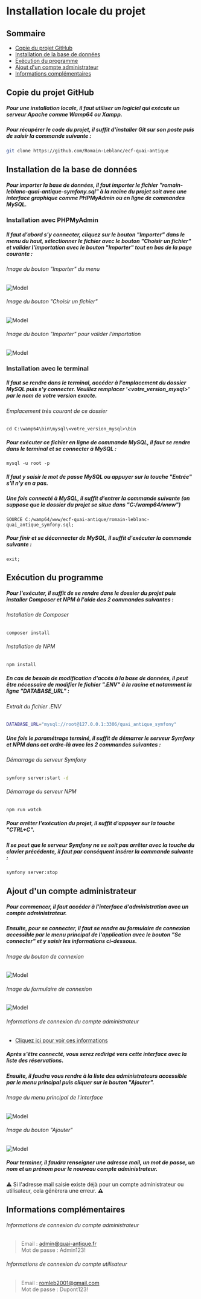 # Installation locale du projet

## Sommaire
- [Copie du projet GitHub](#copie-du-projet-github)
- [Installation de la base de données](#installation-de-la-base-de-données)
- [Exécution du programme](#exécution-du-programme)
- [Ajout d'un compte administrateur](#ajout-dun-compte-administrateur)
- [Informations complémentaires](#informations-complémentaires)

## Copie du projet GitHub
##### Pour une installation locale, il faut utiliser un logiciel qui exécute un serveur Apache comme Wamp64 ou Xampp.
##### Pour récupérer le code du projet, il suffit d'installer Git sur son poste puis de saisir la commande suivante :
```bash
git clone https://github.com/Romain-Leblanc/ecf-quai-antique
```

## Installation de la base de données
##### Pour importer la base de données, il faut importer le fichier "romain-leblanc-quai-antique-symfony.sql" à la racine du projet soit avec une interface graphique comme PHPMyAdmin ou en ligne de commandes MySQL.
### Installation avec PHPMyAdmin
##### Il faut d'abord s'y connecter, cliquez sur le bouton "Importer" dans le menu du haut, sélectionner le fichier avec le bouton "Choisir un fichier" et valider l'importation avec le bouton "Importer" tout en bas de la page courante :
###### Image du bouton "Importer" du menu
![Model](images_readme/phpmyadmin/bouton_importer.PNG)
###### Image du bouton "Choisir un fichier"
![Model](images_readme/phpmyadmin/bouton_selection_fichier.PNG)
###### Image du bouton "Importer" pour valider l'importation
![Model](images_readme/phpmyadmin/bouton_validation_importation.PNG)
### Installation avec le terminal
##### Il faut se rendre dans le terminal, accéder à l'emplacement du dossier MySQL puis s'y connecter. Veuillez remplacer '<votre_version_mysql>' par le nom de votre version exacte.
###### Emplacement très courant de ce dossier
```
cd C:\wamp64\bin\mysql\<votre_version_mysql>\bin
```
##### Pour exécuter ce fichier en ligne de commande MySQL, il faut se rendre dans le terminal et se connecter à MySQL :
```shell
mysql -u root -p
```
##### Il faut y saisir le mot de passe MySQL ou appuyer sur la touche "Entrée" s'il n'y en a pas.
##### Une fois connecté à MySQL, il suffit d'entrer la commande suivante (on suppose que le dossier du projet se situe dans "C:/wamp64/www")
```shell
SOURCE C:/wamp64/www/ecf-quai-antique/romain-leblanc-quai_antique_symfony.sql;
```
##### Pour finir et se déconnecter de MySQL, il suffit d'exécuter la commande suivante :
```shell
exit;
```

## Exécution du programme
##### Pour l'exécuter, il suffit de se rendre dans le dossier du projet puis installer Composer et NPM à l'aide des 2 commandes suivantes :
###### Installation de Composer
```bash
composer install
```
###### Installation de NPM
```bash
npm install
```

##### En cas de besoin de modification d'accès à la base de données, il peut être nécessaire de modifier le fichier ".ENV" à la racine et notamment la ligne "DATABASE_URL" :
###### Extrait du fichier .ENV
```bash
DATABASE_URL="mysql://root@127.0.0.1:3306/quai_antique_symfony"
```

##### Une fois le paramétrage terminé, il suffit de démarrer le serveur Symfony et NPM dans cet ordre-là avec les 2 commandes suivantes :
###### Démarrage du serveur Symfony
```bash
symfony server:start -d
```
###### Démarrage du serveur NPM
```bash
npm run watch
```

##### Pour arrêter l'exécution du projet, il suffit d'appuyer sur la touche "CTRL+C".
##### Il se peut que le serveur Symfony ne se soit pas arrêter avec la touche du clavier précédente, il faut par conséquent insérer la commande suivante :
```bash
symfony server:stop
```

## Ajout d'un compte administrateur
##### Pour commencer, il faut accéder à l'interface d'administration avec un compte administrateur.
##### Ensuite, pour se connecter, il faut se rendre au formulaire de connexion accessible par le menu principal de l'application avec le bouton "Se connecter" et y saisir les informations ci-dessous.
###### Image du bouton de connexion
![Model](/images_readme/menu_principal_application.PNG)
###### Image du formulaire de connexion
![Model](/images_readme/formulaire_connexion.PNG)
###### Informations de connexion du compte administrateur
- [Cliquez ici pour voir ces informations](#informations-de-connexion-du-compte-administrateur)
##### Après s'être connecté, vous serez redirigé vers cette interface avec la liste des réservations.
##### Ensuite, il faudra vous rendre à la liste des administrateurs accessible par le menu principal puis cliquer sur le bouton "Ajouter".
###### Image du menu principal de l'interface
![Model](/images_readme/menu_principal_admin.PNG)
###### Image du bouton "Ajouter"
![Model](/images_readme/bouton_ajouter.PNG)
##### Pour terminer, il faudra renseigner une adresse mail, un mot de passe, un nom et un prénom pour le nouveau compte administrateur.
:warning: Si l'adresse mail saisie existe déjà pour un compte administrateur ou utilisateur, cela génèrera une erreur. :warning:
## Informations complémentaires
###### Informations de connexion du compte administrateur
> Email : admin@quai-antique.fr<br>
> Mot de passe : Admin123!
###### Informations de connexion du compte utilisateur
> Email : romleb2001@gmail.com<br>
> Mot de passe : Dupont123!